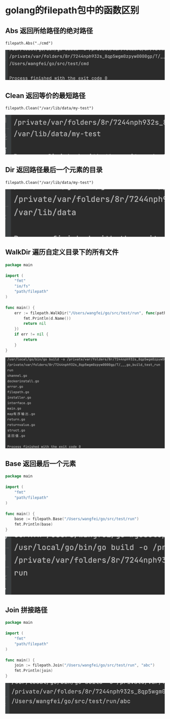 # golang的filepath包中的函数区别

## Abs 返回所给路径的绝对路径

```shell
filepath.Abs("./cmd")
```

![img.png](image/img_0.png)

## Clean 返回等价的最短路径

```shell
filepath.Clean("/var/lib/data/my-test")
```

![img.png](image/img_2.png)

## Dir 返回路径最后一个元素的目录

```shell
filepath.Clean("/var/lib/data/my-test")
```

![img_1.png](image/img_1.png)

## WalkDir 遍历自定义目录下的所有文件

```go
package main

import (
	"fmt"
	"io/fs"
	"path/filepath"
)

func main() {
	err := filepath.WalkDir("/Users/wangfei/go/src/test/run", func(path string, d fs.DirEntry, err error) error {
		fmt.Println(d.Name())
		return nil
	})
	if err != nil {
		return
	}
}
```

![img.png](image/img.png)

## Base 返回最后一个元素

```go
package main

import (
	"fmt"
	"path/filepath"
)

func main() {
	base := filepath.Base("/Users/wangfei/go/src/test/run")
	fmt.Println(base)
}
```

![img_3.png](image/img_3.png)

## Join 拼接路径

```go
package main

import (
	"fmt"
	"path/filepath"
)

func main() {
	join := filepath.Join("/Users/wangfei/go/src/test/run", "abc")
	fmt.Println(join)
}
```

![img_4.png](image/img_4.png)